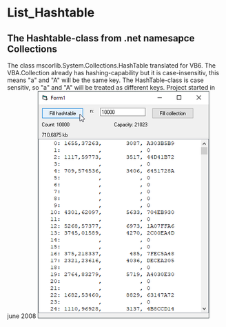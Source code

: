 # List_Hashtable
## The Hashtable-class from .net namesapce Collections  
The class mscorlib.System.Collections.HashTable translated for VB6.
The VBA.Collection already has hashing-capability but it is case-insensitiv, this means "a" and "A" will be the same key.
The HashTable-class is case sensitiv, so "a" and "A" will be treated as different keys.
Project started in june 2008
![ListHashtable Image](Resources/ListHashtable.png "ListHashtable Image")
